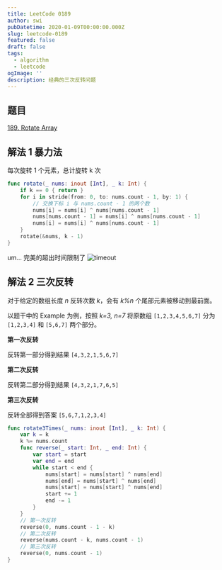 ```yaml
---
title: LeetCode 0189
author: swi
pubDatetime: 2020-01-09T00:00:00.000Z
slug: leetcode-0189
featured: false
draft: false
tags:
  - algorithm
  - leetcode
ogImage: ''
description: 经典的三次反转问题
---
```


## 题目

[189. Rotate Array](https://leetcode-cn.com/problems/rotate-array/)

## 解法 1 暴力法

每次旋转 1 个元素，总计旋转 k 次

```swift
func rotate(_ nums: inout [Int], _ k: Int) {
    if k == 0 { return }
    for i in stride(from: 0, to: nums.count - 1, by: 1) {
        // 交换下标 i 与 nums.count - 1 的两个数
        nums[i] = nums[i] ^ nums[nums.count - 1]
        nums[nums.count - 1] = nums[i] ^ nums[nums.count - 1]
        nums[i] = nums[i] ^ nums[nums.count - 1]
    }
    rotate(&nums, k - 1)
}
```

um... 完美的超出时间限制了
![timeout](@assets/images/189-timeout.png)

## 解法 2 三次反转

对于给定的数组长度 _n_ 反转次数 _k_，会有 _k%n_ 个尾部元素被移动到最前面。

以题干中的 Example 为例，按照 _k=3, n=7_ 将原数组 `[1,2,3,4,5,6,7]` 分为 `[1,2,3,4]` 和 `[5,6,7]` 两个部分。

**第一次反转**

反转第一部分得到结果 `[4,3,2,1,5,6,7]`

**第二次反转**

反转第二部分得到结果 `[4,3,2,1,7,6,5]`

**第三次反转**

反转全部得到答案 `[5,6,7,1,2,3,4]`

```swift
func rotate3Times(_ nums: inout [Int], _ k: Int) {
    var k = k
    k %= nums.count
    func reverse(_ start: Int, _ end: Int) {
        var start = start
        var end = end
        while start < end {
            nums[start] = nums[start] ^ nums[end]
            nums[end] = nums[start] ^ nums[end]
            nums[start] = nums[start] ^ nums[end]
            start += 1
            end -= 1
        }
    }
    // 第一次反转
    reverse(0, nums.count - 1 - k)
    // 第二次反转
    reverse(nums.count - k, nums.count - 1)
    // 第三次反转
    reverse(0, nums.count - 1)
}
```
